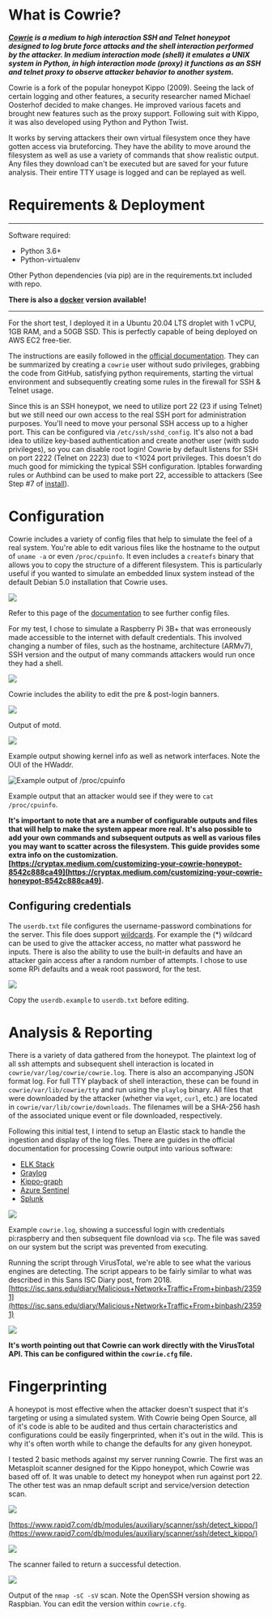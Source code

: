 # What is Cowrie?
***[Cowrie](https://github.com/cowrie/cowrie) is a medium to high interaction SSH and Telnet honeypot designed to log brute force attacks and the shell interaction performed by the attacker. In medium interaction mode (shell) it emulates a UNIX system in Python, in high interaction mode (proxy) it functions as an SSH and telnet proxy to observe attacker behavior to another system.***

Cowrie is a fork of the popular honeypot Kippo (2009). Seeing the lack of certain logging and other features, a security researcher named Michael Oosterhof decided to make changes. He improved various facets and brought new features such as the proxy support. Following suit with Kippo, it was also developed using Python and Python Twist.

It works by serving attackers their own virtual filesystem once they have gotten access via bruteforcing. They have the ability to move around the filesystem as well as use a variety of commands that show realistic output. Any files they download can't be executed but are saved for your future analysis. Their entire TTY usage is logged and can be replayed as well.

# Requirements & Deployment

---

Software required:

* Python 3.6+
* Python-virtualenv

Other Python dependencies (via pip) are in the requirements.txt included with repo.

**There is also a [docker](https://hub.docker.com/r/cowrie/cowrie) version available!**

---

For the short test, I deployed it in a Ubuntu 20.04 LTS droplet with 1 vCPU, 1GB RAM, and a 50GB SSD. This is perfectly capable of being deployed on AWS EC2 free-tier.

The instructions are easily followed in the [official documentation](https://cowrie.readthedocs.io/en/latest/index.html). They can be summarized by creating a `cowrie` user without sudo privileges, grabbing the code from GitHub, satisfying python requirements, starting the virtual environment and subsequently creating some rules in the firewall for SSH & Telnet usage.

Since this is an SSH honeypot, we need to utilize port 22 (23 if using Telnet) but we still need our own access to the real SSH port for administration purposes. You'll need to move your personal SSH access up to a higher port. This can be configured via `/etc/ssh/sshd_config`. It's also not a bad idea to utilize key-based authentication and create another user (with sudo privileges), so you can disable root login! Cowrie by default listens for SSH on port 2222 (Telnet on 2223) due to <1024 port privileges. This doesn't do much good for mimicking the typical SSH configuration. Iptables forwarding rules or Authbind can be used to make port 22, accessible to attackers (See Step #7 of [install](https://cowrie.readthedocs.io/en/latest/INSTALL.html)).





# Configuration

Cowrie includes a variety of config files that help to simulate the feel of a real system. You're able to edit various files like the hostname to the output of `uname -a` or even `/proc/cpuinfo`. It even includes a `createfs` binary that allows you to copy the structure of a different filesystem. This is particularly useful if you wanted to simulate an embedded linux system instead of the default Debian 5.0 installation that Cowrie uses.

![](images/2020-12-06-151031_1366x768_scrot.png)

Refer to this page of the [documentation](https://cowrie.readthedocs.io/en/latest/README.html#files-of-interest) to see further config files.



For my test, I chose to simulate a Raspberry Pi 3B+ that was erroneously made accessible to the internet with default credentials. This involved changing a number of files, such as the hostname, architecture (ARMv7), SSH version and the output of many commands attackers would run once they had a shell.



![](images/premotd.png)

Cowrie includes the ability to edit the pre & post-login banners.



![](images/motd.png)

Output of motd.



![](images/uname.png)

Example output showing kernel info as well as network interfaces. Note the OUI of the HWaddr.



![Example output of `/proc/cpuinfo`](images/cpuinfo.png)

Example output that an attacker would see if they were to `cat` `/proc/cpuinfo`.



**It's important to note that are a number of configurable outputs and files that will help to make the system appear more real. It's also possible to add your own commands and subsequent outputs as well as various files you may want to scatter across the filesystem. This guide provides some extra info on the customization. [https://cryptax.medium.com/customizing-your-cowrie-honeypot-8542c888ca49](https://cryptax.medium.com/customizing-your-cowrie-honeypot-8542c888ca49).**




## Configuring credentials
The `userdb.txt` file configures the username-password combinations for the server. This file does support [wildcards](https://tldp.org/LDP/GNU-Linux-Tools-Summary/html/x11655.htm). For example the (*) wildcard can be used to give the attacker access, no matter what password he inputs. There is also the ability to use the built-in defaults and have an attacker gain access after a random number of attempts. I chose to use some RPi defaults and a weak root password, for the test.

![](images/passwd.png)

Copy the `userdb.example` to `userdb.txt` before editing.



# Analysis & Reporting
There is a variety of data gathered from the honeypot. The plaintext log of all ssh attempts and subsequent shell interaction is located in `cowrie/var/log/cowrie/cowrie.log`. There is also an accompanying JSON format log. For full TTY playback of shell interaction, these can be found in `cowrie/var/lib/cowrie/tty` and run using the `playlog` binary. All files that were downloaded by the attacker (whether via `wget`, `curl`, etc.) are located in `cowrie/var/lib/cowrie/downloads`. The filenames will be a SHA-256 hash of the associated unique event or file downloaded, respectively.

Following this initial test, I intend to setup an Elastic stack to handle the ingestion and display of the log files. There are guides in the official documentation for processing Cowrie output into various software:

* [ELK Stack](https://cowrie.readthedocs.io/en/latest/elk/README.html)
* [Graylog](https://cowrie.readthedocs.io/en/latest/graylog/README.html)
* [Kippo-graph](https://cowrie.readthedocs.io/en/latest/kippo-graph/README.html)
* [Azure Sentinel](https://cowrie.readthedocs.io/en/latest/sentinel/README.html)
* [Splunk](https://cowrie.readthedocs.io/en/latest/splunk/README.html)






![](images/cowrielog.png)

Example `cowrie.log`, showing a successful login with credentials pi:raspberry and then subsequent file download via `scp`. The file was saved on our system but the script was prevented from executing.



Running the script through VirusTotal, we're able to see what the various engines are detecting. The script appears to be fairly similar to what was described in this Sans ISC Diary post, from 2018. [https://isc.sans.edu/diary/Malicious+Network+Traffic+From+binbash/23591](https://isc.sans.edu/diary/Malicious+Network+Traffic+From+binbash/23591)

![](images/virustotal.png)

**It's worth pointing out that Cowrie can work directly with the VirusTotal API. This can be configured within the `cowrie.cfg` file.**





# Fingerprinting
A honeypot is most effective when the attacker doesn't suspect that it's targeting or using a simulated system. With Cowrie being Open Source, all of it's code is able to be audited and thus certain characteristics and configurations could be easily fingerprinted, when it's out in the wild. This is why it's often worth while to change the defaults for any given honeypot.

I tested 2 basic methods against my server running Cowrie. The first was an Metasploit scanner designed for the Kippo honeypot, which Cowrie was based off of. It was unable to detect my honeypot when run against port 22. The other test was an nmap default script and service/version detection scan.



![](images/msf2.png)

[https://www.rapid7.com/db/modules/auxiliary/scanner/ssh/detect_kippo/](https://www.rapid7.com/db/modules/auxiliary/scanner/ssh/detect_kippo/)



![](images/msf1.png)

The scanner failed to return a successful detection.



![](images/nmap.png)

Output of the `nmap -sC -sV` scan. Note the OpenSSH version showing as Raspbian. You can edit the version within `cowrie.cfg`.
